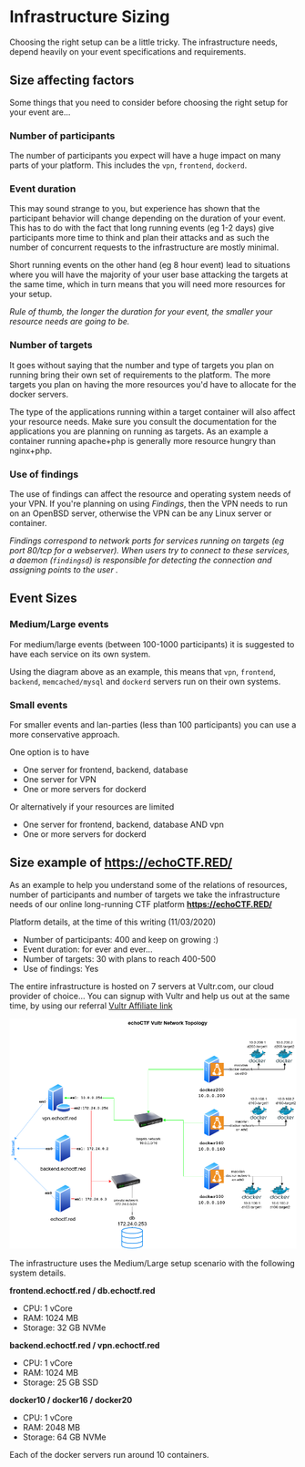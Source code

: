 # Infrastructure Sizing
Choosing the right setup can be a little tricky. The infrastructure needs,
depend heavily on your event specifications and requirements.

## Size affecting factors
Some things that you need to consider before choosing the right setup for your
event are...

### Number of participants
The number of participants you expect will have a huge impact on many parts of
your platform. This includes the `vpn`, `frontend`, `dockerd`.

### Event duration
This may sound strange to you, but experience has shown that the participant
behavior will change depending on the duration of your event. This has to do
with the fact that long running events (eg 1-2 days) give participants more
time to think and plan their attacks and as such the number of concurrent
requests to the infrastructure are mostly minimal.

Short running events on the other hand (eg 8 hour event) lead to situations
where you will have the majority of your user base attacking the targets at
the same time, which in turn means that you will need more resources for your
setup.

_Rule of thumb, the longer the duration for your event, the smaller your
resource needs are going to be._

### Number of targets
It goes without saying that the number and type of targets you plan on running
bring their own set of requirements to the platform. The more targets you plan
on having the more resources you'd have to allocate for the docker servers.

The type of the applications running within a target container will also affect
your resource needs. Make sure you consult the documentation for the
applications you are planning on running as targets. As an example a container
running apache+php is generally more resource hungry than nginx+php.

### Use of findings
The use of findings can affect the resource and operating system needs of your
VPN. If you're planning on using _Findings_, then the VPN needs to run on an
OpenBSD server, otherwise the VPN can be any Linux server or container.

_Findings correspond to network ports for services running on targets
(eg port 80/tcp for a webserver). When users try to connect to these services,
a daemon (`findingsd`) is responsible for detecting the connection and
assigning points to the user ._

## Event Sizes
### Medium/Large events
For medium/large events (between 100-1000 participants) it is suggested to have
each service on its own system.

Using the diagram above as an example, this means that `vpn`, `frontend`,
`backend`, `memcached/mysql` and `dockerd` servers run on their own systems.

### Small events
For smaller events and lan-parties (less than 100 participants) you can use a
more conservative approach.

One option is to have

* One server for frontend, backend, database
* One server for VPN
* One or more servers for dockerd

Or alternatively if your resources are limited

* One server for frontend, backend, database AND vpn
* One or more servers for dockerd

## Size example of https://echoCTF.RED/
As an example to help you understand some of the relations of resources, number
of participants and number of targets we take the infrastructure needs of our
online long-running CTF platform __https://echoCTF.RED/__

Platform details, at the time of this writing (11/03/2020)

* Number of participants: 400 and keep on growing :)
* Event duration: for ever and ever...
* Number of targets: 30 with plans to reach 400-500
* Use of findings: Yes

The entire infrastructure is hosted on 7 servers at Vultr.com, our cloud
provider of choice... You can signup with Vultr and help us out at the same
time, by using our referral [Vultr Affiliate link](https://www.vultr.com/?ref=8475962-6G)

![Vultr network topology](assets/our-vultr-topology.png?1)

The infrastructure uses the Medium/Large setup scenario with the following system details.


**frontend.echoctf.red / db.echoctf.red**

* CPU: 1 vCore
* RAM: 1024 MB
* Storage: 32 GB NVMe


**backend.echoctf.red / vpn.echoctf.red**

* CPU: 1 vCore
* RAM: 1024 MB
* Storage: 25 GB SSD


**docker10 / docker16 / docker20**

* CPU: 1 vCore
* RAM: 2048 MB
* Storage: 64 GB NVMe

Each of the docker servers run around 10 containers.
